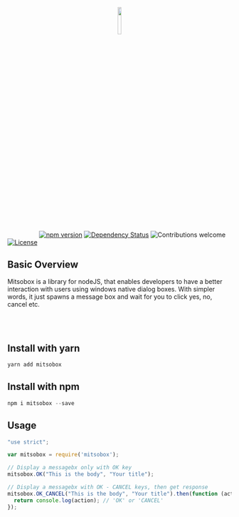 <p align="center"><img width=12.5% src="https://github.com/jimfilippou/mitsobox/blob/master/assets/Logo.png"></p>

&nbsp;&nbsp;&nbsp;&nbsp;&nbsp;&nbsp;&nbsp;&nbsp;&nbsp;&nbsp;&nbsp;&nbsp;&nbsp;&nbsp;&nbsp;&nbsp;&nbsp;
[![npm version](https://badge.fury.io/js/mitsobox.svg)](https://badge.fury.io/js/mitsobox)
[![Dependency Status](https://gemnasium.com/badges/github.com/jimfilippou/mitsobox.svg)](https://gemnasium.com/github.com/jimfilippou/mitsobox)
![Contributions welcome](https://img.shields.io/badge/contributions-welcome-orange.svg)
[![License](https://img.shields.io/badge/license-MIT-blue.svg)](https://opensource.org/licenses/MIT)

## Basic Overview

Mitsobox is a library for nodeJS, that enables developers to have a better interaction with users using windows native dialog boxes. With simpler words, it just spawns a message box and wait for you to click yes, no, cancel etc.

<br>


<br>

## Install with yarn
```javascript
yarn add mitsobox
```

## Install with npm
```javascript
npm i mitsobox --save
```


## Usage
```javascript
"use strict";

var mitsobox = require('mitsobox');

// Display a messagebx only with OK key
mitsobox.OK("This is the body", "Your title");

// Display a messagebx with OK - CANCEL keys, then get response
mitsobox.OK_CANCEL("This is the body", "Your title").then(function (action) {
  return console.log(action); // 'OK' or 'CANCEL'
});

```



